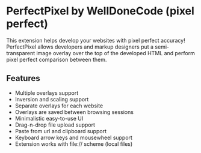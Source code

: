 # PerfectPixel by WellDoneCode (pixel perfect)

This extension helps develop your websites with pixel perfect accuracy! PerfectPixel allows developers and markup designers put a semi-transparent image overlay over the top of the developed HTML and perform pixel perfect comparison between them.

## Features

* Multiple overlays support
* Inversion and scaling support
* Separate overlays for each website
* Overlays are saved between browsing sessions
* Minimalistic easy-to-use UI
* Drag-n-drop file upload support
* Paste from url and clipboard support
* Keyboard arrow keys and mousewheel support
* Extension works with file:// scheme (local files)
